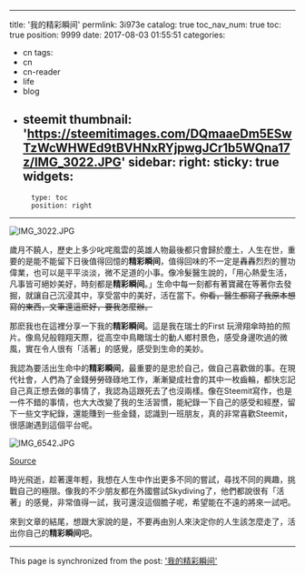 
---
title: '我的精彩瞬间'
permlink: 3i973e
catalog: true
toc_nav_num: true
toc: true
position: 9999
date: 2017-08-03 01:55:51
categories:
- cn
tags:
- cn
- cn-reader
- life
- blog
- steemit
thumbnail: 'https://steemitimages.com/DQmaaeDm5ESwTzWcWHWEd9tBVHNxRYjpwgJCr1b5WQna17z/IMG_3022.JPG'
sidebar:
    right:
        sticky: true
widgets:
    -
        type: toc
        position: right
---


![IMG_3022.JPG](https://steemitimages.com/DQmaaeDm5ESwTzWcWHWEd9tBVHNxRYjpwgJCr1b5WQna17z/IMG_3022.JPG)

歲月不饒人，歷史上多少叱咤風雲的英雄人物最後都只會歸於塵土，人生在世，重要的是能不能留下日後值得回憶的**精彩瞬间**，值得回味的不一定是轟轟烈烈的豐功偉業，也可以是平平淡淡，微不足道的小事。像冷髮醫生說的，「用心熱愛生活，凡事皆可絕妙美好，時刻都是**精彩瞬间**。」生命中每一刻都有著寶藏在等著你去發掘，就讓自己沉浸其中，享受當中的美好，活在當下。~~你看，醫生都寫了我原本想寫的東西，文筆還這麽好，要我怎麼辦。~~

那麽我也在這裡分享一下我的**精彩瞬间**。這是我在瑞士的First 玩滑翔傘時拍的照片。像鳥兒般翱翔天際，從高空中鳥瞰瑞士的動人鄉村景色，感受身邊吹過的微風，實在令人很有「活著」的感覺，感受到生命的美妙。



我認為要活出生命中的**精彩瞬间**，最重要的是忠於自己，做自己喜歡做的事。在現代社會，人們為了金錢勞勞碌碌地工作，漸漸變成社會的其中一枚齒輪，都快忘記自己真正想去做的事情了，我認為這跟死去了也沒兩樣。像在Steemit寫作，也是一件不錯的事情，也大大改變了我的生活習慣，能紀錄一下自己的感受和經歷，留下一些文字紀錄，還能賺到一些金錢，認識到一班朋友，真的非常喜歡Steemit，很感謝遇到這個平台呢。




![IMG_6542.JPG](https://steemitimages.com/DQmNPgpSVfq67cwUVYUEaPXxVWuP7A5gbhSCX6bHTgsxd6T/IMG_6542.JPG)


[Source](http://www.skydivebalkan.com/en/)

時光飛逝，趁著還年輕，我想在人生中作出更多不同的嘗試，尋找不同的興趣，挑戰自己的極限。像我的不少朋友都在外國嘗試Skydiving了，他們都說很有「活著」的感覺，非常值得一試，我可還沒這個膽子呢，希望能在不遠的將來一試吧。

來到文章的結尾，想跟大家說的是，不要再由別人來決定你的人生該怎麼走了，活出你自己的**精彩瞬间**吧。

- - -

This page is synchronized from the post: ['我的精彩瞬间'](https://steemit.com/@htliao/3i973e)
